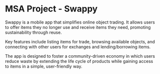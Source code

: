 # MSA Project - Swappy

⁤Swappy is a mobile app that simplifies online object trading. ⁤⁤It allows users to offer items they no longer use and receive items they need, promoting sustainability through reuse. ⁤

⁤Key features include listing items for trade, browsing available objects, and connecting with other users for exchanges and lending/borrowing items. ⁤

⁤The app is designed to foster a community-driven economy in which users reduce waste by extending the life cycle of products while gaining access to items in a simple, user-friendly way. 
